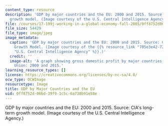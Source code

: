 ```yaml
---
content_type: resource
description: 'GDP by major countries and the EU: 2000 and 2015. Source: CIA''s long-term
  growth model. (Image courtesy of the U.S. Central Intelligence Agency.)'
file: /courses/17-199j-working-in-a-global-economy-fall-2005/0ff8752d06bd39f91c5c6a738b91e58e_17-199jf05.jpg
file_size: 54429
file_type: image/jpeg
image_metadata:
  caption: 'GDP by major countries and the EU: 2000 and 2015. Source: CIA''s Long-Term
    Growth Model. (Image courtesy of the {{% resource_link "705e3e42-7222-4d89-acda-8e8415f338ce"
    "U.S. Central Intelligence Agency" %}}.)'
  credit: ''
  image-alt: 'A graph showing gross domestic profit by major countries and the European
    Union: 2000 and 2015.'
learning_resource_types: []
license: https://creativecommons.org/licenses/by-nc-sa/4.0/
ocw_type: OCWImage
resourcetype: Image
title: GDP by Major Countries and the EU
uid: 0ff8752d-06bd-39f9-1c5c-6a738b91e58e
---
```

GDP by major countries and the EU: 2000 and 2015. Source: CIA's long-term growth model. (Image courtesy of the U.S. Central Intelligence Agency.)